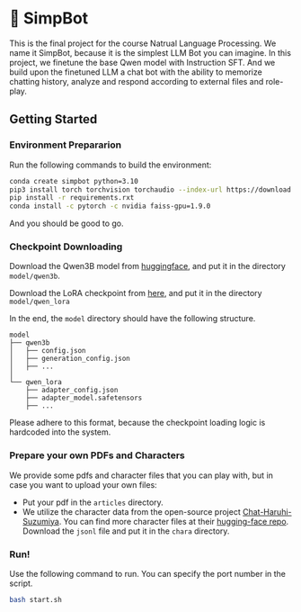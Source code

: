 # 🤖 SimpBot 

This is the final project for the course Natrual Language Processing. We name it SimpBot, because it is the simplest LLM Bot you can imagine. In this project, we finetune the base Qwen model with Instruction SFT. And we build upon the finetuned LLM a chat bot with the ability to memorize chatting history, analyze and respond according to external files and role-play.

## Getting Started

### Environment Prepararion
Run the following commands to build the environment:
```bash
conda create simpbot python=3.10
pip3 install torch torchvision torchaudio --index-url https://download.pytorch.org/whl/cu118
pip install -r requirements.rxt
conda install -c pytorch -c nvidia faiss-gpu=1.9.0
```
And you should be good to go.

### Checkpoint Downloading
Download the Qwen3B model from [huggingface](https://huggingface.co/Qwen/Qwen2.5-3B/tree/main), and put it in the directory `model/qwen3b`.

Download the LoRA checkpoint from [here](https://jbox.sjtu.edu.cn/l/w1Fwxn), and put it in the directory `model/qwen_lora`

In the end, the `model` directory should have the following structure.
```
model
├── qwen3b
│   ├── config.json
│   ├── generation_config.json
│   ├── ...
│
└── qwen_lora
    ├── adapter_config.json
    ├── adapter_model.safetensors
    ├── ...
```
Please adhere to this format, because the checkpoint loading logic is hardcoded into the system.

### Prepare your own PDFs and Characters
We provide some pdfs and character files that you can play with, but in case you want to upload your own files:
- Put your pdf in the `articles` directory.
- We utilize the character data from the open-source project [Chat-Haruhi-Suzumiya](https://github.com/LC1332/Chat-Haruhi-Suzumiya/tree/290bf4ad22076156083804013012847a77c0646c). You can find more character files at their [hugging-face repo](https://huggingface.co/datasets/silk-road/ChatHaruhi-RolePlaying/tree/main). Download the `jsonl` file and put it in the `chara` directory.

### Run!
Use the following command to run. You can specify the port number in the script.
```bash
bash start.sh
```
